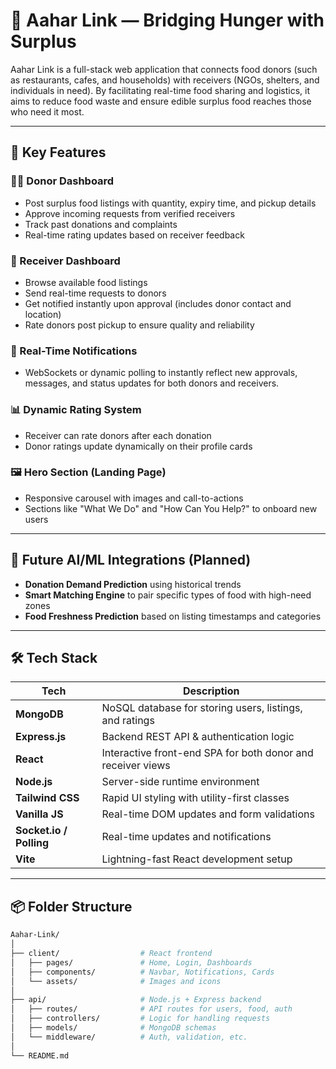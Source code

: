 # 🍱 Aahar Link — Bridging Hunger with Surplus

Aahar Link is a full-stack web application that connects food donors (such as restaurants, cafes, and households) with receivers (NGOs, shelters, and individuals in need). By facilitating real-time food sharing and logistics, it aims to reduce food waste and ensure edible surplus food reaches those who need it most.

---

## 🚀 Key Features

### 👨‍🍳 Donor Dashboard
- Post surplus food listings with quantity, expiry time, and pickup details
- Approve incoming requests from verified receivers
- Track past donations and complaints
- Real-time rating updates based on receiver feedback

### 🧍 Receiver Dashboard
- Browse available food listings
- Send real-time requests to donors
- Get notified instantly upon approval (includes donor contact and location)
- Rate donors post pickup to ensure quality and reliability

### 🔔 Real-Time Notifications
- WebSockets or dynamic polling to instantly reflect new approvals, messages, and status updates for both donors and receivers.

### 📊 Dynamic Rating System
- Receiver can rate donors after each donation
- Donor ratings update dynamically on their profile cards

### 🖼️ Hero Section (Landing Page)
- Responsive carousel with images and call-to-actions
- Sections like "What We Do" and "How Can You Help?" to onboard new users

---

## 🧠 Future AI/ML Integrations (Planned)

- **Donation Demand Prediction** using historical trends
- **Smart Matching Engine** to pair specific types of food with high-need zones
- **Food Freshness Prediction** based on listing timestamps and categories

---

## 🛠 Tech Stack

| Tech        | Description                           |
|-------------|---------------------------------------|
| **MongoDB** | NoSQL database for storing users, listings, and ratings |
| **Express.js** | Backend REST API & authentication logic |
| **React**   | Interactive front-end SPA for both donor and receiver views |
| **Node.js** | Server-side runtime environment |
| **Tailwind CSS** | Rapid UI styling with utility-first classes |
| **Vanilla JS** | Real-time DOM updates and form validations |
| **Socket.io / Polling** | Real-time updates and notifications |
| **Vite** | Lightning-fast React development setup |

---

## 📦 Folder Structure

```bash
Aahar-Link/
│
├── client/                  # React frontend
│   ├── pages/               # Home, Login, Dashboards
│   ├── components/          # Navbar, Notifications, Cards
│   └── assets/              # Images and icons
│
├── api/                     # Node.js + Express backend
│   ├── routes/              # API routes for users, food, auth
│   ├── controllers/         # Logic for handling requests
│   ├── models/              # MongoDB schemas
│   └── middleware/          # Auth, validation, etc.
│
└── README.md
